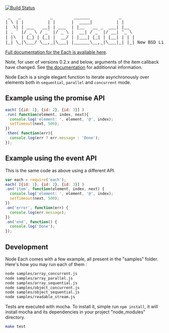 [![Build Status](https://secure.travis-ci.org/wdavidw/node-each.png)](http://travis-ci.org/wdavidw/node-each)

<pre style="font-family:courier">
 _   _           _        ______           _     
| \ | |         | |      |  ____|         | |    
|  \| | ___   __| | ___  | |__   __ _  ___| |__  
| . ` |/ _ \ / _` |/ _ \ |  __| / _` |/ __| '_ \ 
| |\  | (_) | (_| |  __/ | |___| (_| | (__| | | |
|_| \_|\___/ \__,_|\___| |______\__,_|\___|_| |_| New BSD License
</pre>


[Full documentation for the Each is available here](http://www.adaltas.com/projects/node-each/).

Note, for user of versions 0.2.x and below, arguments of the item callback have changed. See [the documentation](http://www.adaltas.com/projects/node-each/) for additionnal information.

Node Each is a single elegant function to iterate asynchronously over elements 
both in `sequential`, `parallel` and `concurrent` mode.

## Example using the promise API

```javascript
each( [{id: 1}, {id: 2}, {id: 3}] )
.run( function(element, index, next){
  console.log('element: ', element, '@', index);
  setTimeout(next, 500);
})
.then( function(err){
  console.log(err ? err.message : 'Done');
});
```

## Example using the event API

This is the same code as above using a different API.

```javascript
var each = require('each');
each( [{id: 1}, {id: 2}, {id: 3}] )
.on('item', function(element, index, next) {
  console.log('element: ', element, '@', index);
  setTimeout(next, 500);
})
.on('error', function(err) {
  console.log(err.message);
})
.on('end', function() {
  console.log('Done');
});
```

## Development

Node Each comes with a few example, all present in the "samples" folder. Here's how you may run each of them :

```bash
node samples/array_concurrent.js
node samples/array_parallel.js
node samples/array_sequential.js
node samples/object_concurrent.js
node samples/object_sequential.js
node samples/readable_stream.js
```

Tests are executed with mocha. To install it, simple run `npm install`, it will install
mocha and its dependencies in your project "node_modules" directory.

```bash
make test
```

